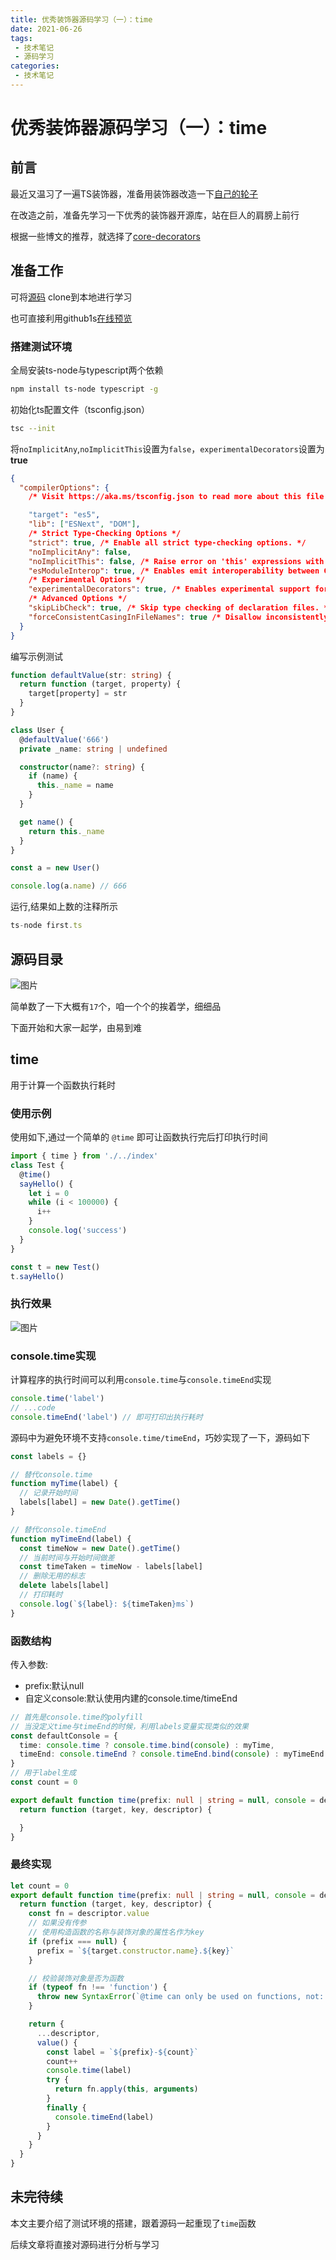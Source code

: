 ```yaml
---
title: 优秀装饰器源码学习（一）：time
date: 2021-06-26
tags:
 - 技术笔记
 - 源码学习
categories:
 - 技术笔记
---
```

# 优秀装饰器源码学习（一）：time

## 前言
最近又温习了一遍TS装饰器，准备用装饰器改造一下[自己的轮子](https://github.com/ATQQ/node-server)

在改造之前，准备先学习一下优秀的装饰器开源库，站在巨人的肩膀上前行

根据一些博文的推荐，就选择了[core-decorators](https://github1s.com/jayphelps/core-decorators)

## 准备工作
可将[源码](https://github.com/jayphelps/core-decorators) clone到本地进行学习

也可直接利用github1s[在线预览](https://github1s.com/jayphelps/core-decorators)

### 搭建测试环境

全局安装ts-node与typescript两个依赖
```sh
npm install ts-node typescript -g
```

初始化ts配置文件（tsconfig.json）
```sh
tsc --init
```

将`noImplicitAny`,`noImplicitThis`设置为`false`，`experimentalDecorators`设置为**true**
```json
{
  "compilerOptions": {
    /* Visit https://aka.ms/tsconfig.json to read more about this file */

    "target": "es5",
    "lib": ["ESNext", "DOM"],
    /* Strict Type-Checking Options */
    "strict": true, /* Enable all strict type-checking options. */
    "noImplicitAny": false,
    "noImplicitThis": false, /* Raise error on 'this' expressions with an implied 'any' type. */
    "esModuleInterop": true, /* Enables emit interoperability between CommonJS and ES Modules via
    /* Experimental Options */
    "experimentalDecorators": true, /* Enables experimental support for ES7 decorators. */
    /* Advanced Options */
    "skipLibCheck": true, /* Skip type checking of declaration files. */
    "forceConsistentCasingInFileNames": true /* Disallow inconsistently-cased references to the same file. */
  }
}
```
编写示例测试

```ts
function defaultValue(str: string) {
  return function (target, property) {
    target[property] = str
  }
}

class User {
  @defaultValue('666')
  private _name: string | undefined

  constructor(name?: string) {
    if (name) {
      this._name = name
    }
  }

  get name() {
    return this._name
  }
}

const a = new User()

console.log(a.name) // 666
```

运行,结果如上数的注释所示
```ts
ts-node first.ts
```

## 源码目录
![图片](https://img.cdn.sugarat.top/mdImg/MTYyNDcxMjM5NTAzMQ==624712395031)

简单数了一下大概有`17`个，咱一个个的挨着学，细细品

下面开始和大家一起学，由易到难

## time
用于计算一个函数执行耗时

### 使用示例
使用如下,通过一个简单的 `@time` 即可让函数执行完后打印执行时间
```ts
import { time } from './../index'
class Test {
  @time()
  sayHello() {
    let i = 0
    while (i < 100000) {
      i++
    }
    console.log('success')
  }
}

const t = new Test()
t.sayHello()
```

### 执行效果

![图片](https://img.cdn.sugarat.top/mdImg/MTYyNDcxOTI4NjkxNQ==624719286915)

### console.time实现
计算程序的执行时间可以利用`console.time`与`console.timeEnd`实现

```ts
console.time('label')
// ...code
console.timeEnd('label') // 即可打印出执行耗时
```

源码中为避免环境不支持`console.time/timeEnd`，巧妙实现了一下，源码如下
```ts
const labels = {}

// 替代console.time
function myTime(label) {
  // 记录开始时间
  labels[label] = new Date().getTime()
}

// 替代console.timeEnd
function myTimeEnd(label) {
  const timeNow = new Date().getTime()
  // 当前时间与开始时间做差
  const timeTaken = timeNow - labels[label]
  // 删除无用的标志
  delete labels[label]
  // 打印耗时
  console.log(`${label}: ${timeTaken}ms`)
}
```

### 函数结构
传入参数:
* prefix:默认null
* 自定义console:默认使用内建的console.time/timeEnd

```ts
// 首先是console.time的polyfill
// 当没定义time与timeEnd的时候，利用labels变量实现类似的效果
const defaultConsole = {
  time: console.time ? console.time.bind(console) : myTime,
  timeEnd: console.timeEnd ? console.timeEnd.bind(console) : myTimeEnd
}
// 用于label生成
const count = 0

export default function time(prefix: null | string = null, console = defaultConsole) {
  return function (target, key, descriptor) {

  }
}
```

### 最终实现
```ts
let count = 0
export default function time(prefix: null | string = null, console = defaultConsole) {
  return function (target, key, descriptor) {
    const fn = descriptor.value
    // 如果没有传参
    // 使用构造函数的名称与装饰对象的属性名作为key
    if (prefix === null) {
      prefix = `${target.constructor.name}.${key}`
    }

    // 校验装饰对象是否为函数
    if (typeof fn !== 'function') {
      throw new SyntaxError(`@time can only be used on functions, not: ${fn}`)
    }

    return {
      ...descriptor,
      value() {
        const label = `${prefix}-${count}`
        count++
        console.time(label)
        try {
          return fn.apply(this, arguments)
        }
        finally {
          console.timeEnd(label)
        }
      }
    }
  }
}
```

## 未完待续
本文主要介绍了测试环境的搭建，跟着源码一起重现了`time`函数

后续文章将直接对源码进行分析与学习
